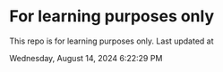# For learning purposes only
This repo is for learning purposes only.
Last updated at

Wednesday, August 14, 2024 6:22:29 PM

